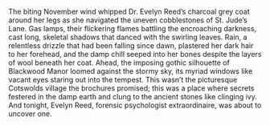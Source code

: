 The biting November wind whipped Dr. Evelyn Reed’s charcoal grey coat around her legs as she navigated the uneven cobblestones of St. Jude’s Lane.  Gas lamps, their flickering flames battling the encroaching darkness, cast long, skeletal shadows that danced with the swirling leaves.  Rain, a relentless drizzle that had been falling since dawn, plastered her dark hair to her forehead, and the damp chill seeped into her bones despite the layers of wool beneath her coat.  Ahead, the imposing gothic silhouette of Blackwood Manor loomed against the stormy sky, its myriad windows like vacant eyes staring out into the tempest.  This wasn’t the picturesque Cotswolds village the brochures promised; this was a place where secrets festered in the damp earth and clung to the ancient stones like clinging ivy.  And tonight, Evelyn Reed, forensic psychologist extraordinaire, was about to uncover one.
